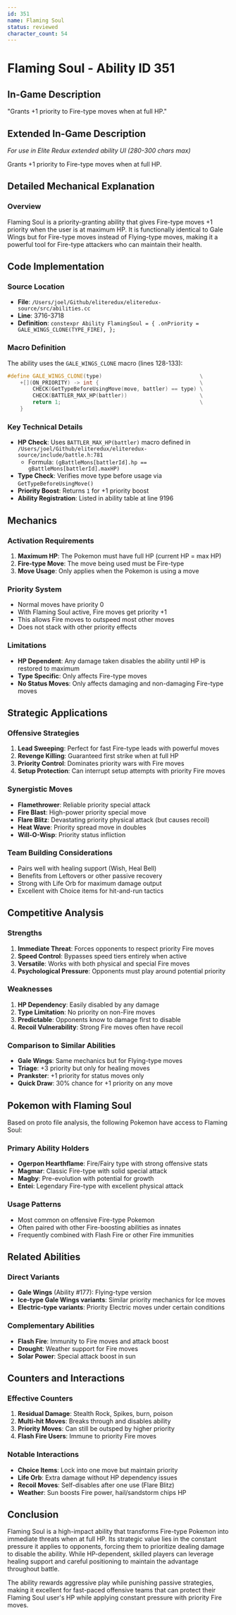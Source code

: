 ```yaml
---
id: 351
name: Flaming Soul
status: reviewed
character_count: 54
---
```


# Flaming Soul - Ability ID 351

## In-Game Description
"Grants +1 priority to Fire-type moves when at full HP."

## Extended In-Game Description
*For use in Elite Redux extended ability UI (280-300 chars max)*

Grants +1 priority to Fire-type moves when at full HP.

## Detailed Mechanical Explanation

### Overview
Flaming Soul is a priority-granting ability that gives Fire-type moves +1 priority when the user is at maximum HP. It is functionally identical to Gale Wings but for Fire-type moves instead of Flying-type moves, making it a powerful tool for Fire-type attackers who can maintain their health.

## Code Implementation

### Source Location
- **File**: `/Users/joel/Github/eliteredux/eliteredux-source/src/abilities.cc`
- **Line**: 3716-3718
- **Definition**: `constexpr Ability FlamingSoul = { .onPriority = GALE_WINGS_CLONE(TYPE_FIRE), };`

### Macro Definition
The ability uses the `GALE_WINGS_CLONE` macro (lines 128-133):
```cpp
#define GALE_WINGS_CLONE(type)                               \
    +[](ON_PRIORITY) -> int {                                \
        CHECK(GetTypeBeforeUsingMove(move, battler) == type) \
        CHECK(BATTLER_MAX_HP(battler))                       \
        return 1;                                            \
    }
```

### Key Technical Details
- **HP Check**: Uses `BATTLER_MAX_HP(battler)` macro defined in `/Users/joel/Github/eliteredux/eliteredux-source/include/battle.h:781`
  - Formula: `(gBattleMons[battlerId].hp == gBattleMons[battlerId].maxHP)`
- **Type Check**: Verifies move type before usage via `GetTypeBeforeUsingMove()`
- **Priority Boost**: Returns `1` for +1 priority boost
- **Ability Registration**: Listed in ability table at line 9196

## Mechanics

### Activation Requirements
1. **Maximum HP**: The Pokemon must have full HP (current HP = max HP)
2. **Fire-type Move**: The move being used must be Fire-type
3. **Move Usage**: Only applies when the Pokemon is using a move

### Priority System
- Normal moves have priority 0
- With Flaming Soul active, Fire moves get priority +1
- This allows Fire moves to outspeed most other moves
- Does not stack with other priority effects

### Limitations
- **HP Dependent**: Any damage taken disables the ability until HP is restored to maximum
- **Type Specific**: Only affects Fire-type moves
- **No Status Moves**: Only affects damaging and non-damaging Fire-type moves

## Strategic Applications

### Offensive Strategies
1. **Lead Sweeping**: Perfect for fast Fire-type leads with powerful moves
2. **Revenge Killing**: Guaranteed first strike when at full HP
3. **Priority Control**: Dominates priority wars with Fire moves
4. **Setup Protection**: Can interrupt setup attempts with priority Fire moves

### Synergistic Moves
- **Flamethrower**: Reliable priority special attack
- **Fire Blast**: High-power priority special move
- **Flare Blitz**: Devastating priority physical attack (but causes recoil)
- **Heat Wave**: Priority spread move in doubles
- **Will-O-Wisp**: Priority status infliction

### Team Building Considerations
- Pairs well with healing support (Wish, Heal Bell)
- Benefits from Leftovers or other passive recovery
- Strong with Life Orb for maximum damage output
- Excellent with Choice items for hit-and-run tactics

## Competitive Analysis

### Strengths
1. **Immediate Threat**: Forces opponents to respect priority Fire moves
2. **Speed Control**: Bypasses speed tiers entirely when active
3. **Versatile**: Works with both physical and special Fire moves
4. **Psychological Pressure**: Opponents must play around potential priority

### Weaknesses
1. **HP Dependency**: Easily disabled by any damage
2. **Type Limitation**: No priority on non-Fire moves
3. **Predictable**: Opponents know to damage first to disable
4. **Recoil Vulnerability**: Strong Fire moves often have recoil

### Comparison to Similar Abilities
- **Gale Wings**: Same mechanics but for Flying-type moves
- **Triage**: +3 priority but only for healing moves
- **Prankster**: +1 priority for status moves only
- **Quick Draw**: 30% chance for +1 priority on any move

## Pokemon with Flaming Soul

Based on proto file analysis, the following Pokemon have access to Flaming Soul:

### Primary Ability Holders
- **Ogerpon Hearthflame**: Fire/Fairy type with strong offensive stats
- **Magmar**: Classic Fire-type with solid special attack
- **Magby**: Pre-evolution with potential for growth
- **Entei**: Legendary Fire-type with excellent physical attack

### Usage Patterns
- Most common on offensive Fire-type Pokemon
- Often paired with other Fire-boosting abilities as innates
- Frequently combined with Flash Fire or other Fire immunities

## Related Abilities

### Direct Variants
- **Gale Wings** (Ability #177): Flying-type version
- **Ice-type Gale Wings variants**: Similar priority mechanics for Ice moves
- **Electric-type variants**: Priority Electric moves under certain conditions

### Complementary Abilities
- **Flash Fire**: Immunity to Fire moves and attack boost
- **Drought**: Weather support for Fire moves
- **Solar Power**: Special attack boost in sun

## Counters and Interactions

### Effective Counters
1. **Residual Damage**: Stealth Rock, Spikes, burn, poison
2. **Multi-hit Moves**: Breaks through and disables ability
3. **Priority Moves**: Can still be outsped by higher priority
4. **Flash Fire Users**: Immune to priority Fire moves

### Notable Interactions
- **Choice Items**: Lock into one move but maintain priority
- **Life Orb**: Extra damage without HP dependency issues
- **Recoil Moves**: Self-disables after one use (Flare Blitz)
- **Weather**: Sun boosts Fire power, hail/sandstorm chips HP

## Conclusion

Flaming Soul is a high-impact ability that transforms Fire-type Pokemon into immediate threats when at full HP. Its strategic value lies in the constant pressure it applies to opponents, forcing them to prioritize dealing damage to disable the ability. While HP-dependent, skilled players can leverage healing support and careful positioning to maintain the advantage throughout battle.

The ability rewards aggressive play while punishing passive strategies, making it excellent for fast-paced offensive teams that can protect their Flaming Soul user's HP while applying constant pressure with priority Fire moves.

